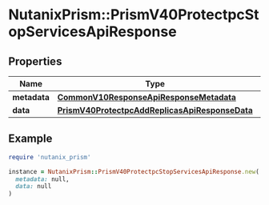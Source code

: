 # NutanixPrism::PrismV40ProtectpcStopServicesApiResponse

## Properties

| Name | Type | Description | Notes |
| ---- | ---- | ----------- | ----- |
| **metadata** | [**CommonV10ResponseApiResponseMetadata**](CommonV10ResponseApiResponseMetadata.md) |  | [optional] |
| **data** | [**PrismV40ProtectpcAddReplicasApiResponseData**](PrismV40ProtectpcAddReplicasApiResponseData.md) |  | [optional] |

## Example

```ruby
require 'nutanix_prism'

instance = NutanixPrism::PrismV40ProtectpcStopServicesApiResponse.new(
  metadata: null,
  data: null
)
```

